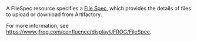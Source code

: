 A FileSpec resource specifies a <a href="https://www.jfrog.com/confluence/display/JFROG/Using+File+Specs" target="_top">File Spec</a>, which provides the details of files to upload or download from Artifactory. 

For more information, see https://www.jfrog.com/confluence/display/JFROG/FileSpec.
